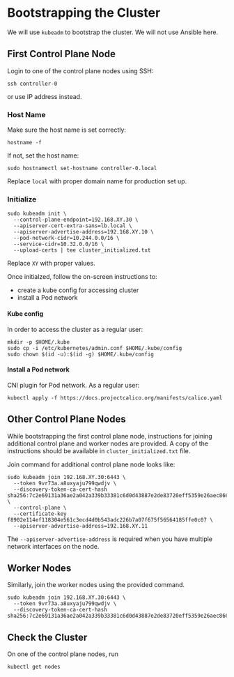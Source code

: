 # Bootstrapping the Cluster

We will use `kubeadm` to bootstrap the cluster. We will not use Ansible here.

## First Control Plane Node
Login to one of the control plane nodes using SSH:
```
ssh controller-0
```
or use IP address instead.

### Host Name
Make sure the host name is set correctly:
```
hostname -f
```

If not, set the host name:
```
sudo hostnamectl set-hostname controller-0.local
```
Replace `local` with proper domain name for production set up.

### Initialize
```
sudo kubeadm init \
  --control-plane-endpoint=192.168.XY.30 \
  --apiserver-cert-extra-sans=lb.local \
  --apiserver-advertise-address=192.168.XY.10 \
  --pod-network-cidr=10.244.0.0/16 \
  --service-cidr=10.32.0.0/16 \
  --upload-certs | tee cluster_initialized.txt
```
Replace `XY` with proper values.

Once initialzed, follow the on-screen instructions to:
- create a kube config for accessing cluster
- install a Pod network

#### Kube config
In order to access the cluster as a regular user:
```
mkdir -p $HOME/.kube
sudo cp -i /etc/kubernetes/admin.conf $HOME/.kube/config
sudo chown $(id -u):$(id -g) $HOME/.kube/config
```

#### Install a Pod network
CNI plugin for Pod network. As a regular user:
```
kubectl apply -f https://docs.projectcalico.org/manifests/calico.yaml
```

## Other Control Plane Nodes
While bootstrapping the first control plane node,
instructions for joining additional control plane and worker
nodes are provided. A copy of the instructions should be
available in `cluster_initialized.txt` file.

Join command for additional control plane node looks like:
```
sudo kubeadm join 192.168.XY.30:6443 \
  --token 9vr73a.a8uxyaju799qwdjv \
  --discovery-token-ca-cert-hash sha256:7c2e69131a36ae2a042a339b33381c6d0d43887e2de83720eff5359e26aec866 \
  --control-plane \
  --certificate-key f8902e114ef118304e561c3ecd4d0b543adc226b7a07f675f56564185ffe0c07 \
  --apiserver-advertise-address=192.168.XY.11
```
The `--apiserver-advertise-address` is required when you have multiple network interfaces on the node.

## Worker Nodes
Similarly, join the worker nodes using the provided command.
```
sudo kubeadm join 192.168.XY.30:6443 \
  --token 9vr73a.a8uxyaju799qwdjv \
  --discovery-token-ca-cert-hash sha256:7c2e69131a36ae2a042a339b33381c6d0d43887e2de83720eff5359e26aec866
```

## Check the Cluster
On one of the control plane nodes, run
```
kubectl get nodes
```
